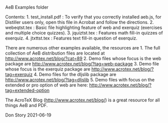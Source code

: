 AeB Examples folder

Contents:
    1.  test_install.pdf : To verify that you correctly installed aeb.js, for
        Distiller users only, open this file in Acrobat and follow the directions.
    2.  webeqtst.tex : Basic file highlighting feature of web and exerquiz
        (exercises and multiple choice quizzes).
    3.  jquiztst.tex : Features math fill-in quizzes of exerquiz.
    4.  jtxttst.tex : Features text fill-in question of exerquiz.

There are numerous other examples available, the resources are
    1.  The full collection of AeB distribution files are located at
        http://www.acrotex.net/blog/?cat=89
    2.  Demo files whose focus is the web package are
        http://www.acrotex.net/blog/?tag=web-package
    3.  Demo file whose focus is the exerquiz package are
        http://www.acrotex.net/blog/?tag=exerquiz
    4.  Demo files for the dljslib package are
        http://www.acrotex.net/blog/?tag=dljslib
    5.  Demo files with focus on the extended or pro option of web are here:
        http://www.acrotex.net/blog/?tag=extended-option

The AcroTeX Blog (http://www.acrotex.net/blog/) is a great resource for all things
AeB and PDF.

Don Story
2021-06-19
